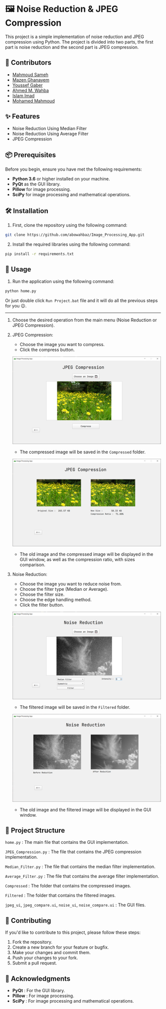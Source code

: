 # 🖼️ Noise Reduction & JPEG Compression

This project is a simple implementation of noise reduction and JPEG compression using Python. The project is divided into two parts, the first part is noise reduction and the second part is JPEG compression.

## 👥 Contributors

- [Mahmoud Sameh](https://github.com/MhmudSameh24)
- [Mazen Ghanayem](https://github.com/Mazen-Ghanaym)
- [Youssef Gaber](https://github.com/Yousef-Gaber11)
- [Ahmed M. Wahba](https://github.com/abowahbaz)
- [Islam Imad](https://github.com/Islam-Imad)
- [Mohamed Mahmoud](https://github.com/mohammedmoud)

## ✨ Features

- Noise Reduction Using Median Filter
- Noise Reduction Using Average Filter
- JPEG Compression

## 📦 Prerequisites

Before you begin, ensure you have met the following requirements:

- **Python 3.6** or higher installed on your machine.
- **PyQt** as the GUI library.
- **Pillow** for image processing.
- **SciPy** for image processing and mathematical operations.

## 🛠️ Installation

1. First, clone the repository using the following command:

```bash
git clone https://github.com/abowahbaz/Image_Processing_App.git
```

2. Install the required libraries using the following command:

```bash
pip install -r requirements.txt
```

## 🚀 Usage

1. Run the application using the following command:

```bash
python home.py
```

Or just double click `Run Project.bat` file and it will do all the previous steps for you 😉.

---

1. Choose the desired operation from the main menu (Noise Reduction or JPEG Compression).

2. JPEG Compression:

    - Choose the image you want to compress.
    - Click the compress button.

     ![Choose Image](https://raw.githubusercontent.com/abowahbaz/Image_Processing_App/main/ReadMe%20Images/jpeg_choose.png)

    - The compressed image will be saved in the `Compressed` folder.

     ![Compare Images](https://raw.githubusercontent.com/abowahbaz/Image_Processing_App/main/ReadMe%20Images/jpeg_compare.png)

    - The old image and the compressed image will be displayed in the GUI window, as well as the compression ratio, with sizes comparison.

3. Noise Reduction:

    - Choose the image you want to reduce noise from.
    - Choose the filter type (Median or Average).
    - Choose the filter size.
    - Choose the edge handling method.
    - Click the filter button.

     ![Choose Image](https://raw.githubusercontent.com/abowahbaz/Image_Processing_App/main/ReadMe%20Images/noise_choose.png)

    - The filtered image will be saved in the `Filtered` folder.

     ![Compare Images](https://raw.githubusercontent.com/abowahbaz/Image_Processing_App/main/ReadMe%20Images/noise_compare.png)

    - The old image and the filtered image will be displayed in the GUI window.

## 📁 Project Structure

`home.py` : The main file that contains the GUI implementation.

`JPEG_Compression.py` : The file that contains the JPEG compression implementation.

`Median_Filter.py` : The file that contains the median filter implementation.

`Average_Filter.py` : The file that contains the average filter implementation.

`Compressed` : The folder that contains the compressed images.

`Filtered` : The folder that contains the filtered images.

`jpeg_ui`, `jpeg_compare.ui`, `noise_ui`, `noise_compare.ui` : The GUI files.

## 🤝 Contributing

If you'd like to contribute to this project, please follow these steps:

1. Fork the repository.
2. Create a new branch for your feature or bugfix.
3. Make your changes and commit them.
4. Push your changes to your fork.
5. Submit a pull request.

## 🙏 Acknowledgments

- **PyQt** : For the GUI library.
- **Pillow** : For image processing.
- **SciPy** : For image processing and mathematical operations.
